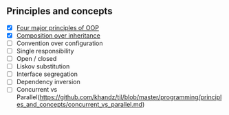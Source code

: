 ## Principles and concepts
- [x] [Four major principles of OOP](https://github.com/khandz/til/blob/master/programming/principles_and_concepts/four_major_principles_of_oop.md)
- [x] [Composition over inheritance](https://github.com/khandz/til/blob/master/programming/principles_and_concepts/composition_over_inheritance.md)
- [ ] Convention over configuration
- [ ] Single responsibility
- [ ] Open / closed
- [ ] Liskov substitution
- [ ] Interface segregation
- [ ] Dependency inversion
- [ ] Concurrent vs Parallel(https://github.com/khandz/til/blob/master/programming/principles_and_concepts/concurrent_vs_parallel.md)
